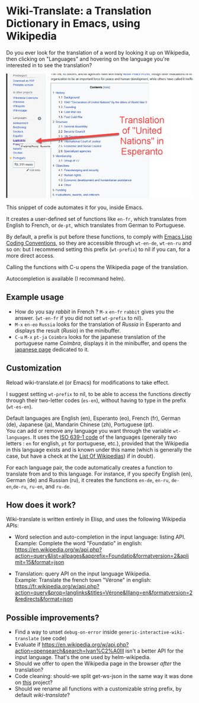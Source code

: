 # Wiki-Translate: a Translation Dictionary in Emacs, using Wikipedia

Do you ever look for the translation of a word by looking it up on Wikipedia, then clicking on "Languages" and hovering on the language you're interested in to see the translation?

![Screenshot](img/demo1.png)

This snippet of code automates it for you, inside Emacs.

It creates a user-defined set of functions like `en-fr`, which translates from English to French, or `de-pt`, which translates from German to Portuguese.

By default, a prefix is put before these functions, to comply with [Emacs Lisp Coding Conventions](https://www.gnu.org/software/emacs/manual/html_node/elisp/Coding-Conventions.html#Coding-Conventions), so they are accessible through `wt-en-de`, `wt-en-ru` and so on: but I recommend setting this prefix (`wt-prefix`) to nil if you can, for a more direct access.

Calling the functions with C-u opens the Wikipedia page of the translation.

Autocompletion is available (I recommand helm).


## Example usage

- How do you say *rabbit* in French ? `M-x` `en-fr` `rabbit` gives you the answer. (`wt-en-fr` if you did not set `wt-prefix` to nil).
- `M-x` `en-eo` `Russia` looks for the translation of *Russia* in Esperanto and displays the result (*Rusio*) in the minibuffer.
- `C-u` `M-x` `pt-ja` `Coimbra` looks for the japanese translation of the portuguese name *Coimbra*, displays it in the minibuffer, and opens the [japanese page](https://ja.wikipedia.org/wiki/%E3%82%B3%E3%82%A4%E3%83%B3%E3%83%96%E3%83%A9) dedicated to it.

## Customization

Reload wiki-translate.el (or Emacs) for modifications to take effect.

I suggest setting `wt-prefix` to nil, to be able to access the functions directly through their two-letter codes (`es-en`), without having to type in the prefix (`wt-es-en`).

Default languages are English (en), Esperanto (eo), French (fr), German (de), Japanese (ja), Mandarin Chinese (zh), Portuguese (pt).  
You can add or remove any language you want through the variable `wt-languages`. It uses the [ISO 639-1 code](https://en.wikipedia.org/wiki/List_of_ISO_639-1_codes) of the languages (generally two letters : `en` for english, `pt` for portuguese, etc.), provided that the Wikipedia in this language exists and is known under this name (which is generally the case, but have a check at the [List Of Wikipedias](https://en.wikipedia.org/wiki/List_of_Wikipedias)) if in doubt).  

For each language pair, the code automatically creates a function to translate from and to this language. For instance, if you specify English (en), German (de) and Russian (ru), it creates the functions `en-de`, `en-ru`, `de-en`,`de-ru`, `ru-en`, and `ru-de`. 



## How does it work?

Wiki-translate is written entirely in Elisp, and uses the following Wikipedia APIs:

- Word selection and auto-completion in the input language: listing API.  
Example: Complete the word "Foundatio" in english:  
https://en.wikipedia.org/w/api.php?action=query&list=allpages&apprefix=Foundatio&formatversion=2&aplimit=15&format=json

- Translation: query API on the input language Wikipedia.  
Example: Translate the french town "Vérone" in english:  
https://fr.wikipedia.org/w/api.php?action=query&prop=langlinks&titles=Vérone&lllang=en&formatversion=2&redirects&format=json


## Possible improvements?

- Find a way to unset `debug-on-error` inside `generic-interactive-wiki-translate` (see code)
- Evaluate if https://en.wikipedia.org/w/api.php?action=opensearch&search=Ivan%C2%A0Ill isn't a better API for the input language. That's the one used by helm-wikipedia.
- Should we offer to open the Wikipedia page in the browser *after* the translation?
- Code cleaning: should-we split get-ws-json in the same way it was done on [this](https://github.com/AccelerationNet/cl-mediawiki/blob/master/src/main.lisp) project?
- Should we rename all functions with a customizable string prefix, by default *wiki-translate*?




